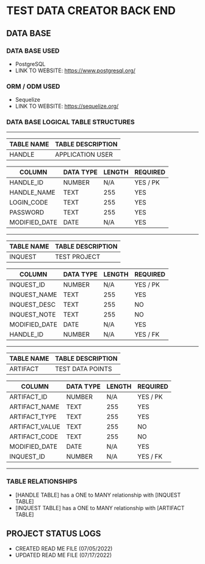 # TEST DATA CREATOR BACK END

## DATA BASE
### DATA BASE USED
* PostgreSQL
* LINK TO WEBSITE: https://www.postgresql.org/
### ORM / ODM USED
* Sequelize
* LINK TO WEBSITE: https://sequelize.org/
### DATA BASE LOGICAL TABLE STRUCTURES
*****
| TABLE NAME     | TABLE DESCRIPTION  |
|----------------|--------------------|
| HANDLE         | APPLICATION USER   |

| COLUMN         | DATA TYPE | LENGTH | REQUIRED |
|----------------|-----------|--------|----------|  
| HANDLE_ID      | NUMBER    | N/A    | YES / PK |
| HANDLE_NAME    | TEXT      | 255    | YES      |
| LOGIN_CODE     | TEXT      | 255    | YES      |
| PASSWORD       | TEXT      | 255    | YES      |
| MODIFIED_DATE  | DATE      | N/A    | YES      |
*****
| TABLE NAME     | TABLE DESCRIPTION  |
|----------------|--------------------|
| INQUEST        | TEST PROJECT       |

| COLUMN         | DATA TYPE | LENGTH | REQUIRED |
|----------------|-----------|--------|----------|  
| INQUEST_ID     | NUMBER    | N/A    | YES / PK |
| INQUEST_NAME   | TEXT      | 255    | YES      |
| INQUEST_DESC   | TEXT      | 255    | NO       |
| INQUEST_NOTE   | TEXT      | 255    | NO       |
| MODIFIED_DATE  | DATE      | N/A    | YES      |
| HANDLE_ID      | NUMBER    | N/A    | YES / FK |
*****
| TABLE NAME     | TABLE DESCRIPTION  |
|----------------|--------------------|
| ARTIFACT       | TEST DATA POINTS   |

| COLUMN         | DATA TYPE | LENGTH | REQUIRED |
|----------------|-----------|--------|----------|  
| ARTIFACT_ID    | NUMBER    | N/A    | YES / PK |
| ARTIFACT_NAME  | TEXT      | 255    | YES      |
| ARTIFACT_TYPE  | TEXT      | 255    | YES      |
| ARTIFACT_VALUE | TEXT      | 255    | NO       |
| ARTIFACT_CODE  | TEXT      | 255    | NO       |
| MODIFIED_DATE  | DATE      | N/A    | YES      |
| INQUEST_ID     | NUMBER    | N/A    | YES / FK |
*****
### TABLE RELATIONSHIPS
* [HANDLE TABLE] has a ONE to MANY relationship with [INQUEST TABLE]
* [INQUEST TABLE] has a ONE to MANY relationship with [ARTIFACT TABLE]
## PROJECT STATUS LOGS
* CREATED READ ME FILE (07/05/2022)
* UPDATED READ ME FILE (07/17/2022)